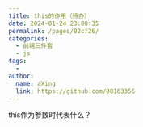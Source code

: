 ```yaml
---
title: this的作用（待办）
date: 2024-01-24 23:08:35
permalink: /pages/82cf26/
categories:
  - 前端三件套
  - js
tags:
  - 
author: 
  name: aXing
  link: https://github.com/08163356
---
```


this作为参数时代表什么？

<!-- more -->
